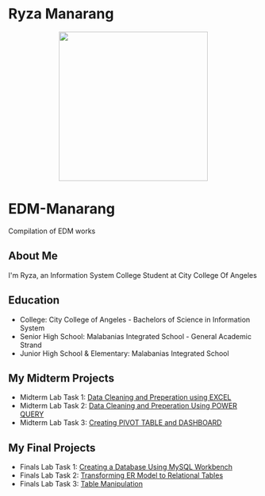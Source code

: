 # Ryza Manarang
<p align="center">
  <img width="300" height="300" src="https://github.com/user-attachments/assets/e887bcfd-da0f-42d2-b43f-5712a7b6dd94">
</p>

# EDM-Manarang
Compilation of EDM works

## About Me
I'm Ryza, an Information System College Student at City College Of Angeles

## Education
- College: City College of Angeles - Bachelors of Science in Information System
- Senior High School: Malabanias Integrated School - General Academic Strand
- Junior High School & Elementary: Malabanias Integrated School

## My Midterm Projects
- Midterm Lab Task 1: [Data Cleaning and Preperation using EXCEL](https://ryzamanarang.github.io/Midterm-Task-1/)
- Midterm Lab Task 2: [Data Cleaning and Preperation Using POWER QUERY](https://ryzamanarang.github.io/Midterm-Task-2/)
- Midterm Lab Task 3: [Creating PIVOT TABLE and DASHBOARD](https://ryzamanarang.github.io/Midterm-Task-3/)

## My Final Projects
- Finals Lab Task 1:
[Creating a Database Using MySQL Workbench](https://ryzamanarang.github.io/Finals-Lab-Task-1/)
- Finals Lab Task 2:
[Transforming ER Model to Relational Tables](https://ryzamanarang.github.io/Finals-Lab-Task-2-/)
- Finals Lab Task 3:
[Table Manipulation]()
